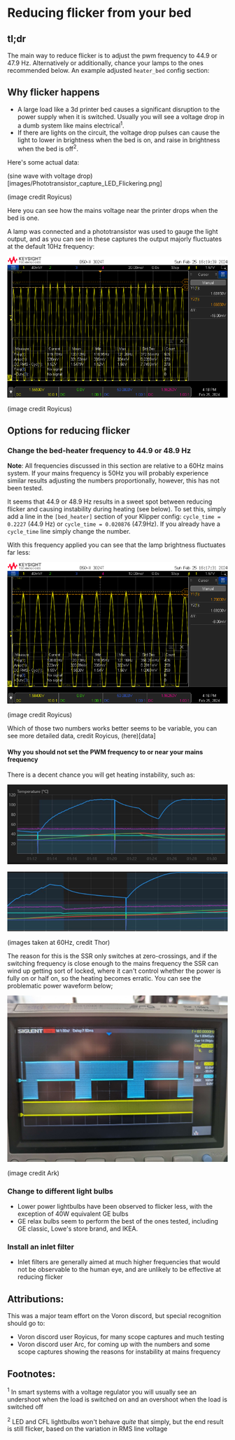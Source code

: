 # Reducing flicker from your bed

## tl;dr

The main way to reduce flicker is to adjust the pwm frequency to 44.9 or 47.9 Hz. Alternatively or additionally, chance your lamps to the ones recommended below. An example adjusted `heater_bed` config section:



## Why flicker happens

* A large load like a 3d printer bed causes a significant disruption to the power supply when it is switched. Usually you will see a voltage drop in a dumb system like mains electrical<sup>1</sup>.
* If there are lights on the circuit, the voltage drop pulses can cause the light to lower in brightness when the bed is on, and raise in brightness when the bed is off<sup>2</sup>.

Here's some actual data:

(sine wave with voltage drop)[images/Phototransistor_capture_LED_Flickering.png]

(image credit Royicus)

Here you can see how the mains voltage near the printer drops when the bed is one.

A lamp was connected and a phototransistor was used to gauge the light output, and as you can see in these captures the output majorly fluctuates at the default 10Hz frequency:

![bad flicker phototransistor sine wave](images/phototransistor_output_worst_lamp_10Hz_pwm.png)

(image credit Royicus)

## Options for reducing flicker
### Change the bed-heater frequency to 44.9 or 48.9 Hz
**Note**: All frequencies discussed in this section are relative to a 60Hz mains system. If your mains frequency is 50Hz you will probably experience similar results adjusting the numbers proportionally, however, this has not been tested.

It seems that 44.9 or 48.9 Hz results in a sweet spot between reducing flicker and causing instability during heating (see below). To set this, simply add a line in the `[bed_heater]` section of your Klipper config: `cycle_time = 0.2227` (44.9 Hz) or `cycle_time = 0.020876` (47.9Hz). If you already have a `cycle_time` line simply change the number.

With this frequency applied you can see that the lamp brightness fluctuates far less:

![smoother sine wave](images/phototransistor_output_worst_lamp_49_9Hz_pwm.png)

(image credit Royicus)

Which of those two numbers works better seems to be variable, you can see more detailed data, credit Royicus, (here)[data]

#### Why you should not set the PWM frequency to or near your mains frequency
There is a decent chance you will get heating instability, such as:

![unstable bed heating graph](images/thor_instability1.png)

![also an unstable bed heating graph](images/thor_instability2.png)

(images taken at 60Hz, credit Thor)

The reason for this is the SSR only switches at zero-crossings, and if the switching frequency is close enough to the mains frequency the SSR can wind up getting sort of locked, where it can't control whether the power is fully on or half on, so the heating becomes erratic. You can see the problematic power waveform below;

![unstable ssr switching](images/ark_60hz_mains.jpg)

(image credit Ark)

### Change to different light bulbs
* Lower power lightbulbs have been observed to flicker less, with the exception of 40W equivalent GE bulbs
* GE relax bulbs seem to perform the best of the ones tested, including GE classic, Lowe's store brand, and IKEA.

### Install an inlet filter
* Inlet filters are generally aimed at much higher frequencies that would not be observable to the human eye, and are unlikely to be effective at reducing flicker

## Attributions:
This was a major team effort on the Voron discord, but special recognition should go to:
* Voron discord user Royicus, for many scope captures and much testing
* Voron discord user Arc, for coming up with the numbers and some scope captures showing the reasons for instability at mains frequency

## Footnotes:
<sup>1</sup> In smart systems with a voltage regulator you will usually see an undershoot when the load is switched on and an overshoot when the load is switched off

<sup>2</sup> LED and CFL lightbulbs won't behave *quite* that simply, but the end result is still flicker, based on the variation in RMS line voltage
